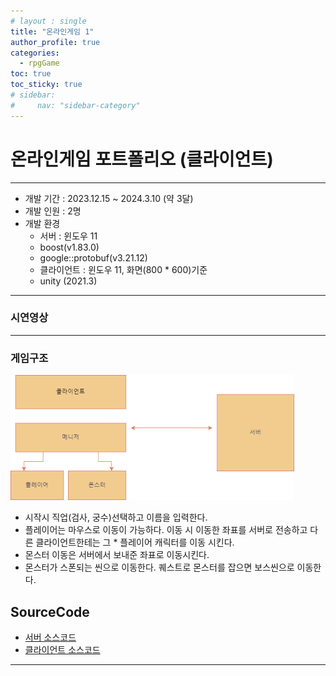 ```yaml
---
# layout : single
title: "온라인게임 1"
author_profile: true
categories:
  - rpgGame
toc: true
toc_sticky: true
# sidebar:
#     nav: "sidebar-category"
---
```


# 온라인게임 포트폴리오 (클라이언트)
<hr/>

* 개발 기간 : 2023.12.15 ~ 2024.3.10  (약 3달)
* 개발 인원 : 2명
* 개발 환경 
    * 서버 : 윈도우 11
    * boost(v1.83.0)
    * google::protobuf(v3.21.12)
    * 클라이언트 : 윈도우 11, 화면(800 * 600)기준
    * unity (2021.3)
<hr/>

### 시연영상

<hr/>

### 게임구조 
<img src="/assets/images/rpg구조도.png" width="90%" height="90%" title="rpg구조도" alt="rpg구조도"/> <br/>

<!-- {: .notice} -->
* 시작시 직업(검사, 궁수)선택하고 이름을 입력한다.   
* 플레이어는 마우스로 이동이 가능하다. 이동 시 이동한 좌표를 서버로 전송하고 다른 클라이언트한테는 그 * 플레이어 캐릭터를 이동 시킨다.   
* 몬스터 이동은 서버에서 보내준 좌표로 이동시킨다.   
* 몬스터가 스폰되는 씬으로 이동한다. 퀘스트로 몬스터를 잡으면 보스씬으로 이동한다.   


## SourceCode
* [서버 소스코드](https://github.com/qornwh/GameServerProject)
* [클라이언트 소스코드](https://github.com/Theta08/growGame)
<hr/>

